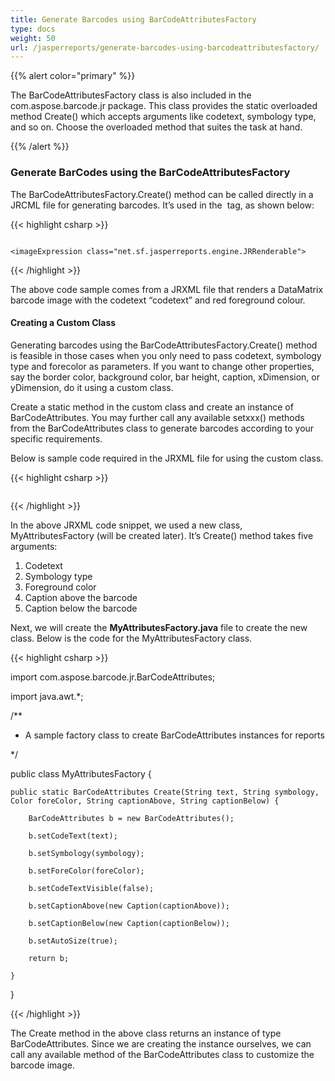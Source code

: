```yaml
---
title: Generate Barcodes using BarCodeAttributesFactory
type: docs
weight: 50
url: /jasperreports/generate-barcodes-using-barcodeattributesfactory/
---
```


{{% alert color="primary" %}} 

The BarCodeAttributesFactory class is also included in the com.aspose.barcode.jr package. This class provides the static overloaded method Create() which accepts arguments like codetext, symbology type, and so on. Choose the overloaded method that suites the task at hand. 

{{% /alert %}} 
### **Generate BarCodes using the BarCodeAttributesFactory**
The BarCodeAttributesFactory.Create() method can be called directly in a JRCML file for generating barcodes. It’s used in the <image> tag, as shown below:

{{< highlight csharp >}}

 <image hAlign="Center">

  <reportElement x="0" y="100" width="500" height="250" />

    <imageExpression class="net.sf.jasperreports.engine.JRRenderable">

<![CDATA[new com.aspose.barcode.jr.BarCodeRenderer(com.aspose.barcode.jr.BarCodeAttributesFactory.Create("codetext","DataMatrix",java.awt.Color.RED))]]>

</imageExpression>

</image>



{{< /highlight >}}

The above code sample comes from a JRXML file that renders a DataMatrix barcode image with the codetext “codetext” and red foreground colour.
#### **Creating a Custom Class**
Generating barcodes using the BarCodeAttributesFactory.Create() method is feasible in those cases when you only need to pass codetext, symbology type and forecolor as parameters. If you want to change other properties, say the border color, background color, bar height, caption, xDimension, or yDimension, do it using a custom class. 

Create a static method in the custom class and create an instance of BarCodeAttributes. You may further call any available setxxx() methods from the BarCodeAttributes class to generate barcodes according to your specific requirements. 

Below is sample code required in the JRXML file for using the custom class.

{{< highlight csharp >}}

 <image>

  <reportElement x="0" y="600"  width="500" height="250" />

  <imageExpression class="net.sf.jasperreports.engine.JRRenderable">

<![CDATA[new com.aspose.barcode.jr.BarCodeRenderer(MyAttributesFactory.Create("test-123","qr",java.awt.Color.RED, "caption above", "caption below"))]]>

</imageExpression>

</image>



{{< /highlight >}}

In the above JRXML code snippet, we used a new class, MyAttributesFactory (will be created later). It’s Create() method takes five arguments:

1. Codetext
1. Symbology type
1. Foreground color
1. Caption above the barcode
1. Caption below the barcode

Next, we will create the **MyAttributesFactory.java** file to create the new class. Below is the code for the MyAttributesFactory class. 

{{< highlight csharp >}}

 import com.aspose.barcode.jr.BarCodeAttributes;

import java.awt.*;

/**

 * A sample factory class to create BarCodeAttributes instances for reports

 */

public class MyAttributesFactory {

    public static BarCodeAttributes Create(String text, String symbology, Color foreColor, String captionAbove, String captionBelow) {

        BarCodeAttributes b = new BarCodeAttributes();

        b.setCodeText(text);

        b.setSymbology(symbology);

        b.setForeColor(foreColor);

        b.setCodeTextVisible(false);

        b.setCaptionAbove(new Caption(captionAbove));

        b.setCaptionBelow(new Caption(captionBelow));

        b.setAutoSize(true);

        return b;

    }

}



{{< /highlight >}}

The Create method in the above class returns an instance of type BarCodeAttributes. Since we are creating the instance ourselves, we can call any available method of the BarCodeAttributes class to customize the barcode image. 
